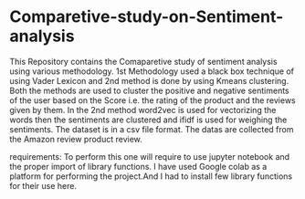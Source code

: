 # Comparetive-study-on-Sentiment-analysis
This Repository contains the Comaparetive study of sentiment analysis using various methodology. 1st Methodology used a black box technique  of using Vader Lexicon and 2nd method is done by using Kmeans clustering.
Both the methods are used to cluster the positive and negative sentiments of the user based on the Score i.e. the rating of the product and the reviews given by them. In the 2nd method word2vec is used for vectorizing the words then the sentiments are clustered and ifidf is used for weighing the sentiments.
The dataset is in a csv file format. The datas are collected from the Amazon review product review.


requirements: To perform this one will require to use jupyter notebook and the proper import of library functions. I have used Google colab as a platform for performing the project.And I had to install few library functions for their use here.

